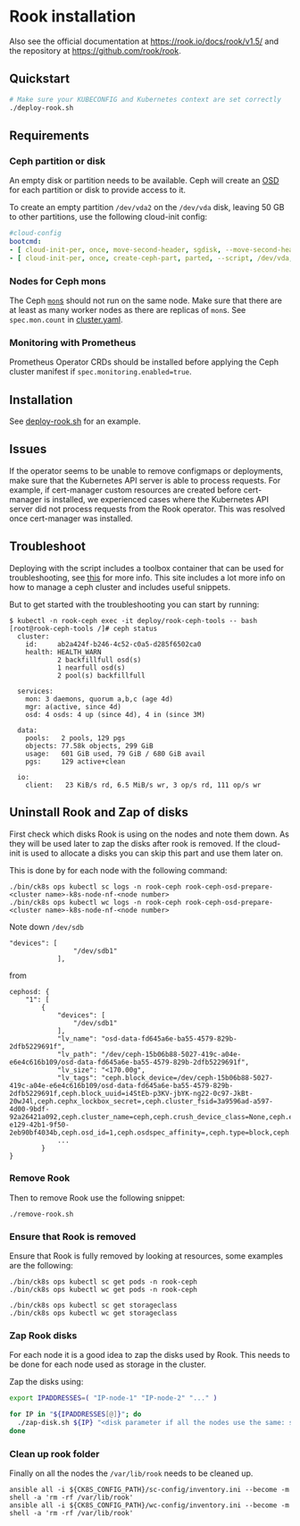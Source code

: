 # Rook installation

Also see the official documentation at <https://rook.io/docs/rook/v1.5/> and the repository at <https://github.com/rook/rook>.

## Quickstart

```bash
# Make sure your KUBECONFIG and Kubernetes context are set correctly
./deploy-rook.sh
```

## Requirements

### Ceph partition or disk

An empty disk or partition needs to be available.
Ceph will create an [OSD](https://docs.ceph.com/en/latest/man/8/ceph-osd/) for each partition or disk to provide access to it.

To create an empty partition `/dev/vda2` on the `/dev/vda` disk, leaving 50 GB to other partitions, use the following cloud-init config:

```yaml
#cloud-config
bootcmd:
- [ cloud-init-per, once, move-second-header, sgdisk, --move-second-header, /dev/vda ]
- [ cloud-init-per, once, create-ceph-part, parted, --script, /dev/vda, 'mkpart 2 50GB -1' ]
```

### Nodes for Ceph mons

The Ceph [`mon`s](https://docs.ceph.com/en/latest/man/8/ceph-mon/) should not run on the same node.
Make sure that there are at least as many worker nodes as there are replicas of `mon`s.
See `spec.mon.count` in [cluster.yaml](./cluster.yaml).

### Monitoring with Prometheus

Prometheus Operator CRDs should be installed before applying the Ceph cluster manifest if `spec.monitoring.enabled=true`.

## Installation

See [deploy-rook.sh](./deploy-rook.sh) for an example.

## Issues

If the operator seems to be unable to remove configmaps or deployments, make sure that the Kubernetes API server is able to process requests.
For example, if cert-manager custom resources are created before cert-manager is installed, we experienced cases where the Kubernetes API server did not process requests from the Rook operator.
This was resolved once cert-manager was installed.

## Troubleshoot

Deploying with the script includes a toolbox container that can be used for troubleshooting, see [this](https://www.rook.io/docs/rook/v1.6/ceph-toolbox.html) for more info.
This site includes a lot more info on how to manage a ceph cluster and includes useful snippets.

But to get started with the troubleshooting you can start by running:

```console
$ kubectl -n rook-ceph exec -it deploy/rook-ceph-tools -- bash
[root@rook-ceph-tools /]# ceph status
  cluster:
    id:     ab2a424f-b246-4c52-c0a5-d285f6502ca0
    health: HEALTH_WARN
            2 backfillfull osd(s)
            1 nearfull osd(s)
            2 pool(s) backfillfull

  services:
    mon: 3 daemons, quorum a,b,c (age 4d)
    mgr: a(active, since 4d)
    osd: 4 osds: 4 up (since 4d), 4 in (since 3M)

  data:
    pools:   2 pools, 129 pgs
    objects: 77.58k objects, 299 GiB
    usage:   601 GiB used, 79 GiB / 680 GiB avail
    pgs:     129 active+clean

  io:
    client:   23 KiB/s rd, 6.5 MiB/s wr, 3 op/s rd, 111 op/s wr
```

## Uninstall Rook and Zap of disks

First check which disks Rook is using on the nodes and note them down. As they will be used later to zap the disks after rook is removed. If the cloud-init is used to allocate a disks you can skip this part and use them later on.

This is done by for each node with the following command:

```console
./bin/ck8s ops kubectl sc logs -n rook-ceph rook-ceph-osd-prepare-<cluster name>-k8s-node-nf-<node number>
./bin/ck8s ops kubectl wc logs -n rook-ceph rook-ceph-osd-prepare-<cluster name>-k8s-node-nf-<node number>
```

Note down `/dev/sdb`

```console
"devices": [
                "/dev/sdb1"
            ],
```

from

```console
cephosd: {
    "1": [
        {
            "devices": [
                "/dev/sdb1"
            ],
            "lv_name": "osd-data-fd645a6e-ba55-4579-829b-2dfb5229691f",
            "lv_path": "/dev/ceph-15b06b88-5027-419c-a04e-e6e4c616b109/osd-data-fd645a6e-ba55-4579-829b-2dfb5229691f",
            "lv_size": "<170.00g",
            "lv_tags": "ceph.block_device=/dev/ceph-15b06b88-5027-419c-a04e-e6e4c616b109/osd-data-fd645a6e-ba55-4579-829b-2dfb5229691f,ceph.block_uuid=i4StEb-p3KV-jbYK-ng22-0c97-JkBt-20wJ4l,ceph.cephx_lockbox_secret=,ceph.cluster_fsid=3a9596ad-a597-4d00-9bdf-92a26421a092,ceph.cluster_name=ceph,ceph.crush_device_class=None,ceph.encrypted=0,ceph.osd_fsid=ba2b18fd-e129-42b1-9f50-2eb90bf4034b,ceph.osd_id=1,ceph.osdspec_affinity=,ceph.type=block,ceph.
            ...
        }
}
```

### Remove Rook

Then to remove Rook use the following snippet:

```console
./remove-rook.sh
```

### Ensure that Rook is removed

Ensure that Rook is fully removed by looking at resources, some examples are the following:

```console
./bin/ck8s ops kubectl sc get pods -n rook-ceph
./bin/ck8s ops kubectl wc get pods -n rook-ceph
```

```console
./bin/ck8s ops kubectl sc get storageclass
./bin/ck8s ops kubectl wc get storageclass
```

### Zap Rook disks

For each node it is a good idea to zap the disks used by Rook. This needs to be done for each node used as storage in the cluster.

Zap the disks using:

```bash
export IPADDRESSES=( "IP-node-1" "IP-node-2" "..." )
```

```bash
for IP in "${IPADDRESSES[@]}"; do
  ./zap-disk.sh ${IP} "<disk parameter if all the nodes use the same: sXX>"
done
```

### Clean up rook folder

Finally on all the nodes the `/var/lib/rook` needs to be cleaned up.

```console
ansible all -i ${CK8S_CONFIG_PATH}/sc-config/inventory.ini --become -m shell -a 'rm -rf /var/lib/rook'
ansible all -i ${CK8S_CONFIG_PATH}/wc-config/inventory.ini --become -m shell -a 'rm -rf /var/lib/rook'
```
